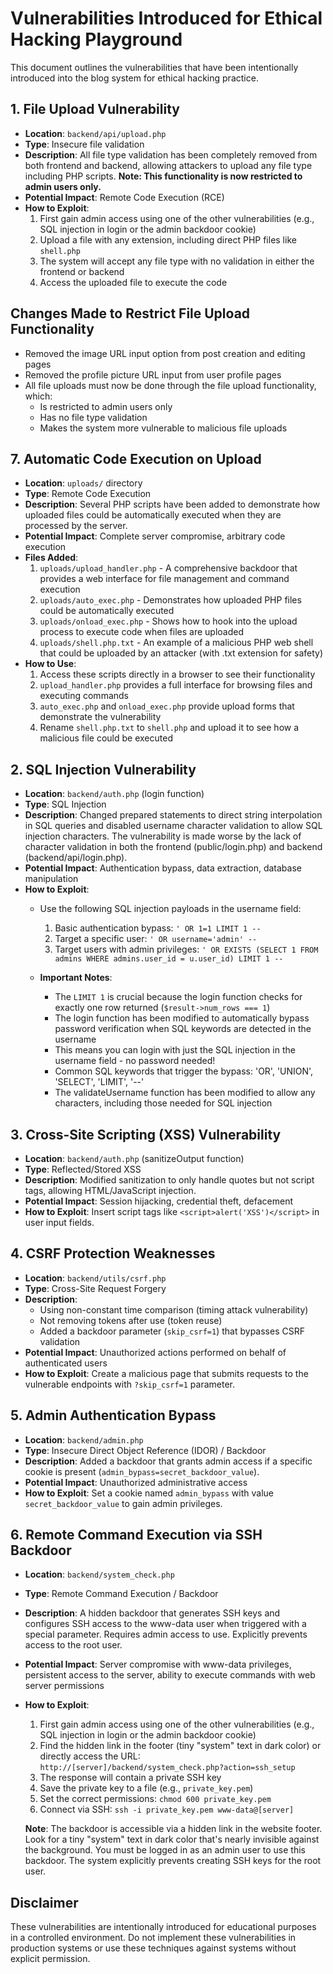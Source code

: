 # Vulnerabilities Introduced for Ethical Hacking Playground

This document outlines the vulnerabilities that have been intentionally introduced into the blog system for ethical hacking practice.

## 1. File Upload Vulnerability
- **Location**: `backend/api/upload.php`
- **Type**: Insecure file validation
- **Description**: All file type validation has been completely removed from both frontend and backend, allowing attackers to upload any file type including PHP scripts. **Note: This functionality is now restricted to admin users only.**
- **Potential Impact**: Remote Code Execution (RCE)
- **How to Exploit**:
  1. First gain admin access using one of the other vulnerabilities (e.g., SQL injection in login or the admin backdoor cookie)
  2. Upload a file with any extension, including direct PHP files like `shell.php`
  3. The system will accept any file type with no validation in either the frontend or backend
  4. Access the uploaded file to execute the code

## Changes Made to Restrict File Upload Functionality
- Removed the image URL input option from post creation and editing pages
- Removed the profile picture URL input from user profile pages
- All file uploads must now be done through the file upload functionality, which:
  - Is restricted to admin users only
  - Has no file type validation
  - Makes the system more vulnerable to malicious file uploads

## 7. Automatic Code Execution on Upload
- **Location**: `uploads/` directory
- **Type**: Remote Code Execution
- **Description**: Several PHP scripts have been added to demonstrate how uploaded files could be automatically executed when they are processed by the server.
- **Potential Impact**: Complete server compromise, arbitrary code execution
- **Files Added**:
  1. `uploads/upload_handler.php` - A comprehensive backdoor that provides a web interface for file management and command execution
  2. `uploads/auto_exec.php` - Demonstrates how uploaded PHP files could be automatically executed
  3. `uploads/onload_exec.php` - Shows how to hook into the upload process to execute code when files are uploaded
  4. `uploads/shell.php.txt` - An example of a malicious PHP web shell that could be uploaded by an attacker (with .txt extension for safety)
- **How to Use**:
  1. Access these scripts directly in a browser to see their functionality
  2. `upload_handler.php` provides a full interface for browsing files and executing commands
  3. `auto_exec.php` and `onload_exec.php` provide upload forms that demonstrate the vulnerability
  4. Rename `shell.php.txt` to `shell.php` and upload it to see how a malicious file could be executed

## 2. SQL Injection Vulnerability
- **Location**: `backend/auth.php` (login function)
- **Type**: SQL Injection
- **Description**: Changed prepared statements to direct string interpolation in SQL queries and disabled username character validation to allow SQL injection characters. The vulnerability is made worse by the lack of character validation in both the frontend (public/login.php) and backend (backend/api/login.php).
- **Potential Impact**: Authentication bypass, data extraction, database manipulation
- **How to Exploit**:
  - Use the following SQL injection payloads in the username field:
    1. Basic authentication bypass: `' OR 1=1 LIMIT 1 -- `
    2. Target a specific user: `' OR username='admin' -- `
    3. Target users with admin privileges: `' OR EXISTS (SELECT 1 FROM admins WHERE admins.user_id = u.user_id) LIMIT 1 -- `
  
  - **Important Notes**:
    - The `LIMIT 1` is crucial because the login function checks for exactly one row returned (`$result->num_rows === 1`)
    - The login function has been modified to automatically bypass password verification when SQL keywords are detected in the username
    - This means you can login with just the SQL injection in the username field - no password needed!
    - Common SQL keywords that trigger the bypass: 'OR', 'UNION', 'SELECT', 'LIMIT', '--'
    - The validateUsername function has been modified to allow any characters, including those needed for SQL injection

## 3. Cross-Site Scripting (XSS) Vulnerability
- **Location**: `backend/auth.php` (sanitizeOutput function)
- **Type**: Reflected/Stored XSS
- **Description**: Modified sanitization to only handle quotes but not script tags, allowing HTML/JavaScript injection.
- **Potential Impact**: Session hijacking, credential theft, defacement
- **How to Exploit**: Insert script tags like `<script>alert('XSS')</script>` in user input fields.

## 4. CSRF Protection Weaknesses
- **Location**: `backend/utils/csrf.php`
- **Type**: Cross-Site Request Forgery
- **Description**: 
  - Using non-constant time comparison (timing attack vulnerability)
  - Not removing tokens after use (token reuse)
  - Added a backdoor parameter (`skip_csrf=1`) that bypasses CSRF validation
- **Potential Impact**: Unauthorized actions performed on behalf of authenticated users
- **How to Exploit**: Create a malicious page that submits requests to the vulnerable endpoints with `?skip_csrf=1` parameter.

## 5. Admin Authentication Bypass
- **Location**: `backend/admin.php`
- **Type**: Insecure Direct Object Reference (IDOR) / Backdoor
- **Description**: Added a backdoor that grants admin access if a specific cookie is present (`admin_bypass=secret_backdoor_value`).
- **Potential Impact**: Unauthorized administrative access
- **How to Exploit**: Set a cookie named `admin_bypass` with value `secret_backdoor_value` to gain admin privileges.

## 6. Remote Command Execution via SSH Backdoor
- **Location**: `backend/system_check.php`
- **Type**: Remote Command Execution / Backdoor
- **Description**: A hidden backdoor that generates SSH keys and configures SSH access to the www-data user when triggered with a special parameter. Requires admin access to use. Explicitly prevents access to the root user.
- **Potential Impact**: Server compromise with www-data privileges, persistent access to the server, ability to execute commands with web server permissions
- **How to Exploit**:
  1. First gain admin access using one of the other vulnerabilities (e.g., SQL injection in login or the admin backdoor cookie)
  2. Find the hidden link in the footer (tiny "system" text in dark color) or directly access the URL: `http://[server]/backend/system_check.php?action=ssh_setup`
  3. The response will contain a private SSH key
  4. Save the private key to a file (e.g., `private_key.pem`)
  5. Set the correct permissions: `chmod 600 private_key.pem`
  6. Connect via SSH: `ssh -i private_key.pem www-data@[server]`

  **Note**: The backdoor is accessible via a hidden link in the website footer. Look for a tiny "system" text in dark color that's nearly invisible against the background. You must be logged in as an admin user to use this backdoor. The system explicitly prevents creating SSH keys for the root user.

## Disclaimer

These vulnerabilities are intentionally introduced for educational purposes in a controlled environment. Do not implement these vulnerabilities in production systems or use these techniques against systems without explicit permission.
